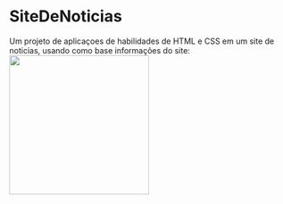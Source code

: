 # SiteDeNoticias

Um projeto de aplicaçoes de habilidades de HTML e CSS em um site de noticias, usando como base informações do site:
<a href="https://motor1.uol.com.br/news/580845/lista-carros-mais-rapidos-mundo/" target="_blank" class="site" >
                <img src="https://i.ytimg.com/vi/xyaDOnz9aBw/hq720.jpg?sqp=-oaymwEhCK4FEIIDSFryq4qpAxMIARUAAAAAGAElAADIQj0AgKJD&rs=AOn4CLDAzB6L6QqfqjqaKxmuvQkNJvNowg" alt="" class="logomotor1" width="250">
</a>   
